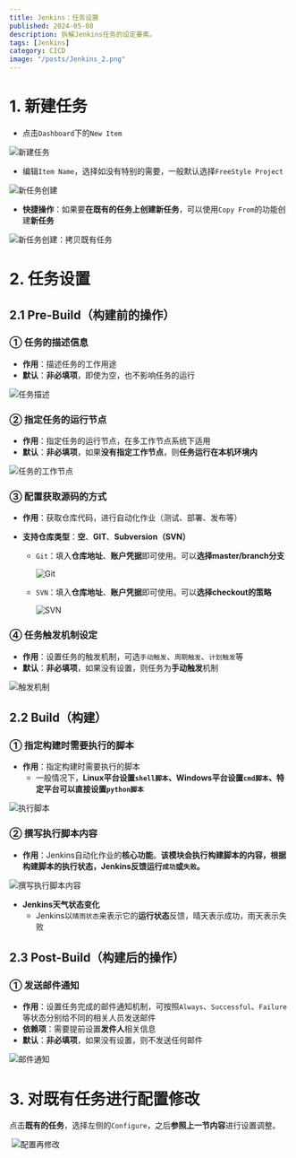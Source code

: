 ```yaml
---
title: Jenkins：任务设置
published: 2024-05-08
description: 拆解Jenkins任务的设定要素。
tags: [Jenkins]
category: CICD
image: "/posts/Jenkins_2.png"
---
```


# 1. 新建任务

- 点击`Dashboard`下的`New Item`

![新建任务](新建任务.jpg)

- 编辑`Item Name`，选择如没有特别的需要，一般默认选择`FreeStyle Project`

![新任务创建](新任务创建.jpg)

- **快捷操作**：如果要**在既有的任务上创建新任务**，可以使用`Copy From`的功能创建**新任务**

![新任务创建：拷贝既有任务](新任务创建：拷贝既有任务.jpg)

# 2. 任务设置

## 2.1 Pre-Build（构建前的操作）

### ① 任务的描述信息

- **作用**：描述任务的工作用途
- **默认**：**非必填项**，即使为空，也不影响任务的运行

![任务描述](任务描述.jpg)

### ② 指定任务的运行节点

- **作用**：指定任务的运行节点，在多工作节点系统下适用
- **默认**：**非必填项**，如果**没有指定工作节点**，则**任务运行在本机环境内**

![任务的工作节点](任务的工作节点.jpg)

### ③ 配置获取源码的方式

- **作用**：获取仓库代码，进行自动化作业（测试、部署、发布等）

- **支持仓库类型**：**空**、**GIT**、**Subversion（SVN）**

  - `Git`：填入**仓库地址**、**账户凭据**即可使用。可以**选择master/branch分支**

    ![Git](Git.jpg)

  - `SVN`：填入**仓库地址**、**账户凭据**即可使用。可以**选择checkout的策略**

    ![SVN](SVN.jpg)

### ④ 任务触发机制设定

- **作用**：设置任务的触发机制，可选`手动触发`、`周期触发`、`计划触发`等
- **默认**：**非必填项**，如果没有设置，则任务为**手动触发**机制

![触发机制](触发机制.jpg)

## 2.2 Build（构建）

### ① 指定构建时需要执行的脚本

- **作用**：指定构建时需要执行的脚本
  - 一般情况下，**Linux平台设置`shell脚本`、Windows平台设置`cmd脚本`、特定平台可以直接设置`python脚本`**

![执行脚本](执行脚本.jpg)

### ② 撰写执行脚本内容

- **作用**：Jenkins自动化作业的**核心功能**。**该模块会执行构建脚本的内容，根据构建脚本的执行状态，Jenkins反馈运行`成功`或`失败`。**

![撰写执行脚本内容](撰写执行脚本内容.jpg)

- **Jenkins天气状态变化**
  - Jenkins以`晴雨状态`来表示它的**运行状态**反馈，晴天表示成功，雨天表示失败

## 2.3 Post-Build（构建后的操作）

### ① 发送邮件通知

- **作用**：设置任务完成的邮件通知机制，可按照`Always`、`Successful`、`Failure`等状态分别给不同的相关人员发送邮件
- **依赖项**：需要提前设置**发件人**相关信息
- **默认**：**非必填项**，如果没有设置，则不发送任何邮件

![邮件通知](邮件通知.jpg)

# 3. 对既有任务进行配置修改

​		点击**既有的任务**，选择左侧的`Configure`，之后**参照上一节内容**进行设置调整。

​		![配置再修改](配置再修改.jpg)